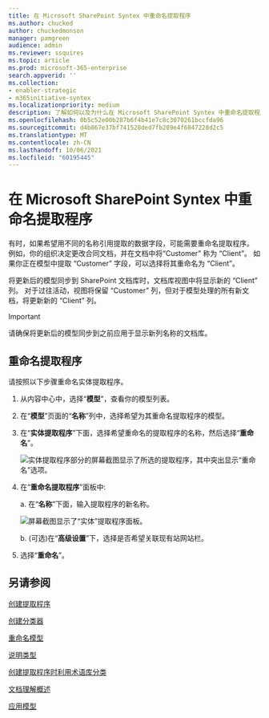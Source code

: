 ```yaml
---
title: 在 Microsoft SharePoint Syntex 中重命名提取程序
ms.author: chucked
author: chuckedmonson
manager: pamgreen
audience: admin
ms.reviewer: ssquires
ms.topic: article
ms.prod: microsoft-365-enterprise
search.appverid: ''
ms.collection:
- enabler-strategic
- m365initiative-syntex
ms.localizationpriority: medium
description: 了解如何以及为什么在 Microsoft SharePoint Syntex 中重命名提取程序。
ms.openlocfilehash: 0b5c52e00b287b6f4b41e7c8c3070261bccfda96
ms.sourcegitcommit: d4b867e37bf741528ded7fb289e4f6847228d2c5
ms.translationtype: MT
ms.contentlocale: zh-CN
ms.lasthandoff: 10/06/2021
ms.locfileid: "60195445"
---
```

# <a name="rename-an-extractor-in-microsoft-sharepoint-syntex"></a>在 Microsoft SharePoint Syntex 中重命名提取程序

有时，如果希望用不同的名称引用提取的数据字段，可能需要重命名提取程序。 例如，你的组织决定更改合同文档，并在文档中将“Customer” 称为 “Client”。 如果你正在模型中提取 “Customer” 字段，可以选择将其重命名为 “Client”。

将更新后的模型同步到 SharePoint 文档库时，文档库视图中将显示新的 “Client” 列。 对于过往活动，视图将保留 “Customer” 列，但对于模型处理的所有新文档，将更新新的 “Client” 列。 

> [!IMPORTANT]
>  请确保将更新后的模型同步到之前应用于显示新列名称的文档库。 

## <a name="rename-an-extractor"></a>重命名提取程序

请按照以下步骤重命名实体提取程序。

1. 从内容中心中，选择“**模型**”，查看你的模型列表。

2. 在“**模型**”页面的“**名称**”列中，选择希望为其重命名提取程序的模型。

3. 在“**实体提取程序**”下面，选择希望重命名的提取程序的名称，然后选择“**重命名**”。</br>

    ![实体提取程序部分的屏幕截图显示了所选的提取程序，其中突出显示“重命名”选项。](../media/content-understanding/entity-extractor-rename.png) </br>

4. 在“**重命名提取程序**”面板中:

   a. 在“**名称**”下面，输入提取程序的新名称。</br>

    ![屏幕截图显示了“实体”提取程序面板。](../media/content-understanding/rename-entity-extractor-panel.png) </br>

   b. (可选)在“**高级设置**”下，选择是否希望关联现有站网站栏。

5. 选择“**重命名**”。

## <a name="see-also"></a>另请参阅
[创建提取程序](create-an-extractor.md)

[创建分类器](create-a-classifier.md)

[重命名模型](rename-a-model.md)

[说明类型](explanation-types-overview.md)

[创建提取程序时利用术语库分类](leverage-term-store-taxonomy.md)

[文档理解概述](document-understanding-overview.md)

[应用模型](apply-a-model.md) 
